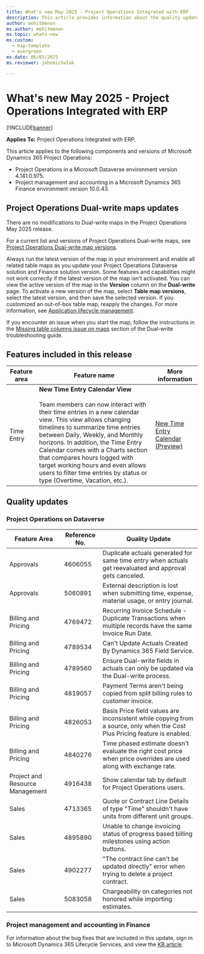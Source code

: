 ```yaml
---
title: What's new May 2025 - Project Operations Integrated with ERP
description: This article provides information about the quality updates that are available in the May 2025 release of Microsoft Dynamics 365 Project Operations Integrated with ERP.
author: mohitmenon
ms.author: mohitmenon
ms.topic: whats-new
ms.custom: 
  - bap-template
  - evergreen
ms.date: 06/03/2025
ms.reviewer: johnmichalak

---
```


# What's new May 2025 - Project Operations Integrated with ERP

[!INCLUDE[banner](../includes/banner.md)]

**Applies To:**  Project Operations Integrated with ERP.

This article applies to the following components and versions of Microsoft Dynamics 365 Project Operations:

- Project Operations in a Microsoft Dataverse environment version 4.141.0.975.
- Project management and accounting in a Microsoft Dynamics 365 Finance environment version 10.0.43.

## Project Operations Dual-write maps updates

There are no modifications to Dual-write maps in the Project Operations May 2025 release.

For a current list and versions of Project Operations Dual-write maps, see [Project Operations Dual-write map versions](../environment/resource-dual-write-maps.md).

Always run the latest version of the map in your environment and enable all related table maps as you update your Project Operations Dataverse solution and Finance solution version. Some features and capabilities might not work correctly if the latest version of the map isn't activated. You can view the active version of the map in the **Version** column on the **Dual-write** page. To activate a new version of the map, select **Table map versions**, select the latest version, and then save the selected version. If you customized an out-of-box table map, reapply the changes. For more information, see [Application lifecycle management](/dynamics365/fin-ops-core/dev-itpro/data-entities/dual-write/app-lifecycle-management).

If you encounter an issue when you start the map, follow the instructions in the [Missing table columns issue on maps](/dynamics365/fin-ops-core/dev-itpro/data-entities/dual-write/dual-write-troubleshooting-finops-upgrades#missing-table-columns-issue-on-maps) section of the Dual-write troubleshooting guide.


## Features included in this release

| **Feature area** | **Feature name** | **More information** |
| --- | --- | --- |
| Time Entry |**New Time Entry Calendar View** <br><br> Team members can now interact with their time entries in a new calendar view. This view allows changing timelines to summarize time entries between Daily, Weekly, and Monthly horizons. In addition, the Time Entry Calendar comes with a Charts section that compares hours logged with target working hours and even allows users to filter time entries by status or type (Overtime, Vacation, etc.).| [New Time Entry Calendar (Preview)](../time/time-entry-calendar.md) |

## Quality updates

### Project Operations on Dataverse

| **Feature Area** | **Reference No.** | **Quality Update** |
| --- | --- | --- |
|Approvals|	4606055|	Duplicate actuals generated for same time entry when actuals get reevaluated and approval gets canceled.|
|Approvals|	5060891|	External description is lost when submitting time, expense, material usage, or entry journal.|
|Billing and Pricing|	4769472|	Recurring Invoice Schedule - Duplicate Transactions when multiple records have the same Invoice Run Date.|
|Billing and Pricing|	4789534|	Can't Update Actuals Created By Dynamics 365 Field Service.|
|Billing and Pricing|	4789560|	Ensure Dual-write fields in actuals can only be updated via the Dual-write process.|
|Billing and Pricing|	4819057|	Payment Terms aren't being copied from split billing rules to customer invoice.|
|Billing and Pricing|	4826053|	Basis Price field values are inconsistent while copying from a source, only when the Cost Plus Pricing feature is enabled.|
|Billing and Pricing|	4840276|	Time phased estimate doesn't evaluate the right cost price when price overrides are used along with exchange rate.|
|Project and Resource Management|	4916438|	Show calendar tab by default for Project Operations users.|
|Sales|	4713365|	Quote or Contract Line Details of type "Time" shouldn't have units from different unit groups.|
|Sales|	4895890|	Unable to change invoicing status of progress based billing milestones using action buttons.|
|Sales|	4902277|	"The contract line can't be updated directly" error when trying to delete a project contract.|
|Sales|	5083058|	Chargeability on categories not honored while importing estimates.|

### Project management and accounting in Finance

For information about the bug fixes that are included in this update, sign in to Microsoft Dynamics 365 Lifecycle Services, and view the [KB article](https://fix.lcs.dynamics.com/Issue/Details?kb=0&bugId=988112&dbType=3&qc=43dd064fcfe4d60f5434aafc5c6c738ffe2c57da200521808114fae9ff567a68).
